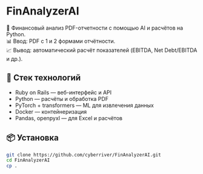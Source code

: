# FinAnalyzerAI

🧠 Финансовый анализ PDF-отчетности с помощью AI и расчётов на Python.  
📊 Ввод: PDF с 1 и 2 формами отчётности.  
📈 Вывод: автоматический расчёт показателей (EBITDA, Net Debt/EBITDA и др.).

## 🚀 Стек технологий
- Ruby on Rails — веб-интерфейс и API
- Python — расчёты и обработка PDF
- PyTorch + transformers — ML для извлечения данных
- Docker — контейнеризация
- Pandas, openpyxl — для Excel и расчётов

## 📦 Установка

```bash
git clone https://github.com/cyberriver/FinAnalyzerAI.git
cd FinAnalyzerAI
cp .
